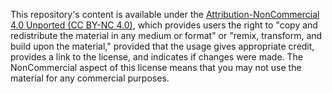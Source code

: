 This repository's content is available under the [Attribution-NonCommercial 4.0 Unported (CC BY-NC 4.0)](https://creativecommons.org/licenses/by-nc/4.0/), which provides users the right to "copy and redistribute the material in any medium or format" or "remix, transform, and build upon the material,"  provided that the usage gives appropriate credit, provides a link to the license, and indicates if changes were made. The NonCommercial aspect of this license means that you may not use the material for any commercial purposes.
